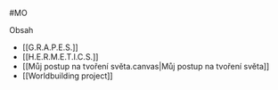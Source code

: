 #MO 

Obsah
- [[G.R.A.P.E.S.]]
- [[H.E.R.M.E.T.I.C.S.]]
- [[Můj postup na tvoření světa.canvas|Můj postup na tvoření světa]]
- [[Worldbuilding project]]